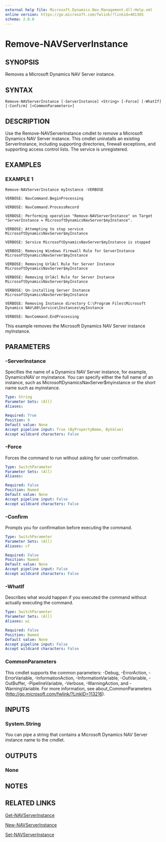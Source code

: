 ```yaml
---
external help file: Microsoft.Dynamics.Nav.Management.dll-Help.xml
online version: https://go.microsoft.com/fwlink/?linkid=401385
schema: 2.0.0
---
```


# Remove-NAVServerInstance

## SYNOPSIS
Removes a Microsoft Dynamics NAV Server instance.

## SYNTAX

```
Remove-NAVServerInstance [-ServerInstance] <String> [-Force] [-WhatIf] [-Confirm] [<CommonParameters>]
```

## DESCRIPTION
Use the Remove-NAVServerInstance cmdlet to remove a Microsoft Dynamics NAV Server instance.
This cmdlet uninstalls an existing ServerInstance, including supporting directories, firewall exceptions, and supporting access control lists.
The service is unregistered.

## EXAMPLES

### EXAMPLE 1
```
Remove-NAVServerInstance myInstance -VERBOSE

VERBOSE: NavCommand.BeginProcessing

VERBOSE: NavCommand.ProcessRecord

VERBOSE: Performing operation "Remove-NAVServerInstance" on Target "ServerInstance = MicrosoftDynamicsNavServer$myInstance".

VERBOSE: Attempting to stop service MicrosoftDynamicsNavServer$myInstance

VERBOSE: Service MicrosoftDynamicsNavServer$myInstance is stopped

VERBOSE: Removing Windows Firewall Rule for ServerInstance MicrosoftDynamicsNavServer$myInstance

VERBOSE: Removing UrlAcl Rule for Server Instance MicrosoftDynamicsNavServer$myInstance

VERBOSE: Removing UrlAcl Rule for Server Instance MicrosoftDynamicsNavServer$myInstance

VERBOSE: Un-installing Server Instance MicrosoftDynamicsNavServer$myInstance

VERBOSE: Removing Instance directory C:\Program Files\Microsoft Dynamics NAV\80\Service\Instances\myInstance

VERBOSE: NavCommand.EndProcessing
```

This example removes the Microsoft Dynamics NAV Server instance myInstance.

## PARAMETERS

### -ServerInstance
Specifies the name of a Dynamics NAV Server instance, for example, DynamicsNAV or myinstance.
You can specify either the full name of an instance, such as MicrosoftDynamicsNavServer$myinstance or the short name such as myinstance.

```yaml
Type: String
Parameter Sets: (All)
Aliases: 

Required: True
Position: 0
Default value: None
Accept pipeline input: True (ByPropertyName, ByValue)
Accept wildcard characters: False
```

### -Force
Forces the command to run without asking for user confirmation.

```yaml
Type: SwitchParameter
Parameter Sets: (All)
Aliases: 

Required: False
Position: Named
Default value: None
Accept pipeline input: False
Accept wildcard characters: False
```

### -Confirm
Prompts you for confirmation before executing the command.

```yaml
Type: SwitchParameter
Parameter Sets: (All)
Aliases: cf

Required: False
Position: Named
Default value: None
Accept pipeline input: False
Accept wildcard characters: False
```

### -WhatIf
Describes what would happen if you executed the command without actually executing the command.

```yaml
Type: SwitchParameter
Parameter Sets: (All)
Aliases: wi

Required: False
Position: Named
Default value: None
Accept pipeline input: False
Accept wildcard characters: False
```

### CommonParameters
This cmdlet supports the common parameters: -Debug, -ErrorAction, -ErrorVariable, -InformationAction, -InformationVariable, -OutVariable, -OutBuffer, -PipelineVariable, -Verbose, -WarningAction, and -WarningVariable. For more information, see about_CommonParameters (http://go.microsoft.com/fwlink/?LinkID=113216).

## INPUTS

### System.String
You can pipe a string that contains a Microsoft Dynamics NAV Server instance name to the cmdlet.

## OUTPUTS

### None

## NOTES

## RELATED LINKS

[Get-NAVServerInstance](Get-NAVServerInstance.md)

[New-NAVServerInstance](New-NAVServerInstance.md)

[Set-NAVServerInstance](Set-NAVServerInstance.md)
